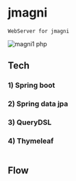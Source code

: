 # jmagni
~~~
WebServer for jmagni
~~~
![magni1 php](https://user-images.githubusercontent.com/37236920/183880471-0f2faa93-0b97-464a-980d-882ef7b418a4.jpeg)
  
  
## Tech
### 1) Spring boot
### 2) Spring data jpa
### 3) QueryDSL
### 4) Thymeleaf
  
~~~
~~~

## Flow

  
~~~
~~~
